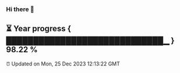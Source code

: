 ### Hi there 👋
⏳ Year progress { █████████████████████████████▁ } 98.22 %
---
⏰ Updated on Mon, 25 Dec 2023 12:13:22 GMT

